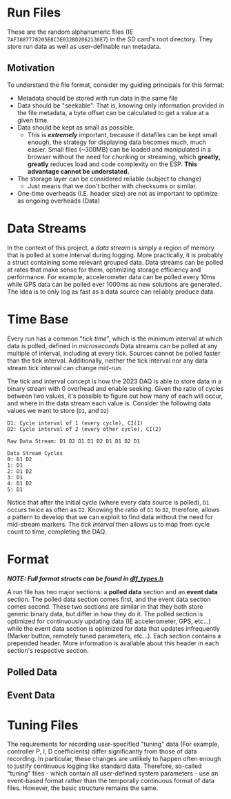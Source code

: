 # Run Files
These are the random alphanumeric files (IE `7AF3887778205E8C3E032BD2062136E7`) in the SD card's root directory. They store run data as well as user-definable run metadata. 

## Motivation
To understand the file format, consider my guiding principals for this format:
- Metadata should be stored with run data in the same file
- Data should be "seekable". That is, knowing only information provided in the file metadata, a byte offset can be calculated to get a value at a given time.
- Data should be kept as small as possible.
  - This is ***extremely*** important, because if datafiles can be kept small enough, the strategy for displaying data becomes much, much easier. Small files (~300MB) can be loaded and manipulated in a browser without the need for chunking or streaming, which **greatly, greatly** reduces load and code complexity on the ESP. **This advantage cannot be understated.** 
- The storage layer can be considered reliable (subject to change)
  - Just means that we don't bother with checksums or similar.
- One-time overheads (I.E. header size) are not as important to optimize as ongoing overheads (Data)

# Data Streams
In the context of this project, a *data stream* is simply a region of memory that is polled at some interval during logging. More practically, it is probably a struct containing some relevant grouped data. Data streams can be polled at rates that make sense for them, optimizing storage efficiency and performance. For example, accelerometer data can be polled every 10ms while GPS data can be polled ever 1000ms as new solutions are generated. The idea is to only log as fast as a data source can reliably produce data. 

# Time Base
Every run has a common "*tick time*", which is the minimum interval at which data is polled, defined in *microseconds* Data streams can be polled at any multiple of interval, including at every tick. Sources cannot be polled faster than the tick interval. Additionally, neither the tick interval nor any data stream tick interval can change mid-run. 

The tick and interval concept is how the 2023 DAQ is able to store data in a binary stream with 0 overhead and enable seeking. Given the ratio of cycles between two values, it's possible to figure out how many of each will occur, and where in the data stream each value is. Consider the following data values we want to store (`D1`, and `D2`)

```
D1: Cycle interval of 1 (every cycle), CI(1)
D2: Cycle interval of 2 (every other cycle), CI(2)

Raw Data Stream: D1 D2 D1 D1 D2 D1 D1 D2 D1

Data Stream Cycles
0: D1 D2
1: D1 
2: D1 D2
3: D1 
4: D1 D2
5: D1 
```

Notice that after the initial cycle (where every data source is polled), `D1` occurs twice as often as `D2`. Knowing the ratio of `D1` to `D2`, therefore, allows a pattern to develop that we can exploit to find data without the need for mid-stream markers. The *tick interval* then allows us to map from cycle count to time, completing the DAQ.

# Format
***NOTE: Full format structs can be found in [dlf_types.h](../dlflib/src/dlf_types.h)***

A run file has two major sections: a **polled data** section and an **event data** section. The polled data section comes first, and the event data section comes second. These two sections are similar in that they both store generic binary data, but differ in how they do it. The polled section is optimized for continuously updating data (IE accelerometer, GPS, etc...) while the event data section is optimized for data that updates infrequently (Marker button, remotely tuned parameters, etc...). Each section contains a prepended header. More information is available about this header in each section's respective section.

## Polled Data 

## Event Data






# Tuning Files
The requirements for recording user-specified "tuning" data (For example, controller P, I, D coefficients) differ significantly from those of data recording.
In particular, these changes are unlikely to happen often enough to justify continuous logging like standard data. Therefore, so-called "tuning" files - which contain all user-defined system parameters - use an event-based format rather than the temporally continuous format of data files. However, the basic structure remains the same.

